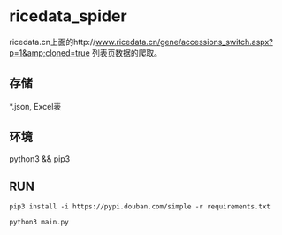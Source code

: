 # ricedata_spider

ricedata.cn上面的http://www.ricedata.cn/gene/accessions_switch.aspx?p=1&amp;cloned=true 列表页数据的爬取。

## 存储
*.json, Excel表

## 环境
python3 && pip3

## RUN
```
pip3 install -i https://pypi.douban.com/simple -r requirements.txt

python3 main.py
```
